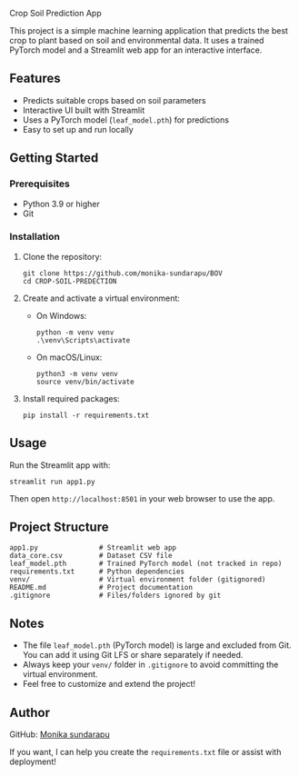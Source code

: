  Crop Soil Prediction App

This project is a simple machine learning application that predicts the best crop to plant based on soil and environmental data. It uses a trained PyTorch model and a Streamlit web app for an interactive interface.

## Features

- Predicts suitable crops based on soil parameters
- Interactive UI built with Streamlit
- Uses a PyTorch model (`leaf_model.pth`) for predictions
- Easy to set up and run locally

## Getting Started

### Prerequisites

- Python 3.9 or higher
- Git

### Installation

1. Clone the repository:

   ```
   git clone https://github.com/monika-sundarapu/BOV
   cd CROP-SOIL-PREDECTION
   ```

2. Create and activate a virtual environment:

   - On Windows:
     ```
     python -m venv venv
     .\venv\Scripts\activate
     ```
   - On macOS/Linux:
     ```
     python3 -m venv venv
     source venv/bin/activate
     ```

3. Install required packages:

   ```
   pip install -r requirements.txt
   ```

## Usage

Run the Streamlit app with:

```
streamlit run app1.py
```

Then open `http://localhost:8501` in your web browser to use the app.

## Project Structure

```
app1.py               # Streamlit web app
data_core.csv         # Dataset CSV file
leaf_model.pth        # Trained PyTorch model (not tracked in repo)
requirements.txt      # Python dependencies
venv/                 # Virtual environment folder (gitignored)
README.md             # Project documentation
.gitignore            # Files/folders ignored by git
```

## Notes

- The file `leaf_model.pth` (PyTorch model) is large and excluded from Git. You can add it using Git LFS or share separately if needed.
- Always keep your `venv/` folder in `.gitignore` to avoid committing the virtual environment.
- Feel free to customize and extend the project!

## Author

 
GitHub: [Monika sundarapu](https://github.com/monika-sundarapu/BOV)

If you want, I can help you create the `requirements.txt` file or assist with deployment! 
